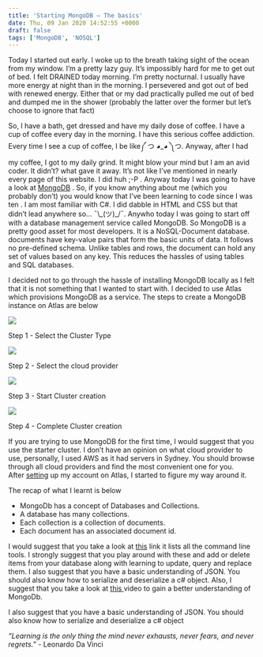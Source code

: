 ```yaml
---
title: 'Starting MongoDB – The basics'
date: Thu, 09 Jan 2020 14:52:55 +0000
draft: false
tags: ['MongoDB', 'NOSQL']
---
```


Today I started out early. I woke up to the breath taking sight of the ocean from my window. I’m a pretty lazy guy. It’s impossibly hard for me to get out of bed. I felt DRAINED today morning. I’m pretty nocturnal. I usually have more energy at night than in the morning. I persevered and got out of bed with renewed energy. Either that or my dad practically pulled me out of bed and dumped me in the shower (probably the latter over the former but let’s choose to ignore that fact)

So, I have a bath, get dressed and have my daily dose of coffee. I have a cup of coffee every day in the morning. I have this serious coffee addiction. Every time I see a cup of coffee, I be like༼ つ ◕\_◕ ༽つ. Anyway, after I had my coffee, I got to my daily grind. It might blow your mind but I am an avid coder. It didn’t? what gave it away. It’s not like I’ve mentioned in nearly every page of this website. I did huh ;-P . Anyway today I was going to have a look at [MongoDB](https://www.mongodb.com/) . So, if you know anything about me (which you probably don’t) you would know that I’ve been learning to code since I was ten . I am most familiar with C#. I did dabble in HTML and CSS but that didn’t lead anywhere so… ¯\\\_(ツ)\_/¯. Anywho today I was going to start off with a database management service called MongoDB. So MongoDB is a pretty good asset for most developers. It is a NoSQL-Document database. documents have key-value pairs that form the basic units of data. It follows no pre-defined schema. Unlike tables and rows, the document can hold any set of values based on any key. This reduces the hassles of using tables and SQL databases.

I decided not to go through the hassle of installing MongoDB locally as I felt that it is not something that I wanted to start with. I decided to use Atlas which provisions MongoDB as a service. The steps to create a MongoDB instance on Atlas are below

![](http://abhinavpradeep.com/wp-content/uploads/2020/01/MongoDb-Atlas-1.png)

Step 1 - Select the Cluster Type

![](http://abhinavpradeep.com/wp-content/uploads/2020/01/MongoDb-Atlas-2.png)

Step 2 - Select the cloud provider

![](http://abhinavpradeep.com/wp-content/uploads/2020/01/MongoDb-Atlas-3.png)

Step 3 - Start Cluster creation

![](http://abhinavpradeep.com/wp-content/uploads/2020/01/MongoDb-Atlas-4.png)

Step 4 - Complete Cluster creation

If you are trying to use MongoDB for the first time, I would suggest that you use the starter cluster. I don’t have an opinion on what cloud provider to use, personally, I used AWS as it had servers in Sydney. You should browse through all cloud providers and find the most convenient one for you. After [setting](https://docs.atlas.mongodb.com/getting-started/) up my account on Atlas, I started to figure my way around it.

The recap of what I learnt is below

*   MongoDb has a concept of Databases and Collections.
*   A database has many collections.
*   Each collection is a collection of documents.
*   Each document has an associated document id.

I would suggest that you take a look at [this](https://docs.mongodb.com/manual/reference/command/) link it lists all the command line tools. I strongly suggest that you play around with these and add or delete items from your database along with learning to update, query and replace them. I also suggest that you have a basic understanding of JSON. You should also know how to serialize and deserialize a c# object. Also, I suggest that you take a look at [this ](https://www.youtube.com/watch?v=VELru-FCWDM&t=35s)video to gain a better understanding of MongoDb.

I also suggest that you have a basic understanding of JSON. You should also know how to serialize and deserialize a c# object

_“Learning is the only thing the mind never exhausts, never fears, and never regrets.”_ - Leonardo Da Vinci